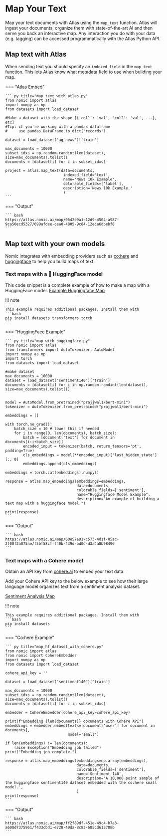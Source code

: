 # Map Your Text
Map your text documents with Atlas using the `map_text` function.
Atlas will ingest your documents, organize them with state-of-the-art AI and then serve you back an interactive map.
Any interaction you do with your data (e.g. tagging) can be accessed programmatically with the Atlas Python API.

## Map text with Atlas
When sending text you should specify an `indexed_field` in the `map_text` function. This lets Atlas know what metadata field to use when building your map.

=== "Atlas Embed"

    ``` py title="map_text_with_atlas.py"
    from nomic import atlas
    import numpy as np
    from datasets import load_dataset
    
    #Make a dataset with the shape [{'col1': 'val', 'col2': 'val', ...}, etc]
    #Tip: if you're working with a pandas dataframe
    #     use pandas.DataFrame.to_dict('records')

    dataset = load_dataset('ag_news')['train']
    
    max_documents = 10000
    subset_idxs = np.random.randint(len(dataset), size=max_documents).tolist()
    documents = [dataset[i] for i in subset_idxs]
    
    project = atlas.map_text(data=documents,
                              indexed_field='text',
                              name='News 10k Example',
                              colorable_fields=['label'],
                              description='News 10k Example.'
                              )
    ```

=== "Output"

    ``` bash
    https://atlas.nomic.ai/map/0642e9a1-12d9-4504-a987-9ca50ecd5327/699afdee-cea0-4805-9c84-12eca6dbebf8
    ```


## Map text with your own models
Nomic integrates with embedding providers such as [co:here](https://cohere.ai/) and [huggingface](https://huggingface.co/models) to help you build maps of text.


### Text maps with a 🤗 HuggingFace model
This code snippet is a complete example of how to make a map with a HuggingFace model.
[Example Huggingface Map](https://atlas.nomic.ai/map/60e57e91-c573-4d1f-85ac-2f00f2a075ae/f5bf58cf-f40b-439d-bd0d-d3a4a8b98496)

!!! note

    This example requires additional packages. Install them with
    ```bash
    pip install datasets transformers torch
    ```
=== "HuggingFace Example"

    ``` py title="map_with_huggingface.py"
    from nomic import atlas
    from transformers import AutoTokenizer, AutoModel
    import numpy as np
    import torch
    from datasets import load_dataset
    
    #make dataset
    max_documents = 10000
    dataset = load_dataset("sentiment140")['train']
    documents = [dataset[i] for i in np.random.randint(len(dataset), size=max_documents).tolist()]
    
    
    model = AutoModel.from_pretrained("prajjwal1/bert-mini")
    tokenizer = AutoTokenizer.from_pretrained("prajjwal1/bert-mini")
    
    embeddings = []
    
    with torch.no_grad():
        batch_size = 10 # lower this if needed
        for i in range(0, len(documents), batch_size):
            batch = [document['text'] for document in documents[i:i+batch_size]]
            encoded_input = tokenizer(batch, return_tensors='pt', padding=True)
            cls_embeddings = model(**encoded_input)['last_hidden_state'][:, 0]
            embeddings.append(cls_embeddings)
    
    embeddings = torch.cat(embeddings).numpy()
    
    response = atlas.map_embeddings(embeddings=embeddings,
                                    data=documents,
                                    colorable_fields=['sentiment'],
                                    name="Huggingface Model Example",
                                    description="An example of building a text map with a huggingface model.")
    
    print(response)
    ```

=== "Output"

    ``` bash
    https://atlas.nomic.ai/map/60e57e91-c573-4d1f-85ac-2f00f2a075ae/f5bf58cf-f40b-439d-bd0d-d3a4a8b98496
    ```


### Text maps with a Cohere model

Obtain an API key from [cohere.ai](https://os.cohere.ai) to embed your text data.

Add your Cohere API key to the below example to see how their large language model organizes text from a sentiment analysis dataset.

[Sentiment Analysis Map](https://atlas.nomic.ai/map/63b3d891-f807-44c5-abdf-2a95dad05b41/db0fa89e-6589-4a82-884b-f58bfb60d641)

!!! note

    This example requires additional packages. Install them with
    ```bash
    pip install datasets
    ```

=== "Co:here Example"

    ``` py title="map_hf_dataset_with_cohere.py"
    from nomic import atlas
    from nomic import CohereEmbedder
    import numpy as np
    from datasets import load_dataset

    cohere_api_key = ''
    
    dataset = load_dataset("sentiment140")['train']
    
    max_documents = 10000
    subset_idxs = np.random.randint(len(dataset), size=max_documents).tolist()
    documents = [dataset[i] for i in subset_idxs]

    embedder = CohereEmbedder(cohere_api_key=cohere_api_key)
    
    print(f"Embedding {len(documents)} documents with Cohere API")
    embeddings = embedder.embed(texts=[document['user'] for document in documents],
                                model='small')
    
    if len(embeddings) != len(documents):
        raise Exception("Embedding job failed")
    print("Embedding job complete.")
    
    response = atlas.map_embeddings(embeddings=np.array(embeddings),
                                    data=documents,
                                    colorable_fields=['sentiment'],
                                    name='Sentiment 140',
                                    description='A 10,000 point sample of the huggingface sentiment140 dataset embedded with the co:here small model.',
                                    )
    print(response)
    ```

=== "Output"

    ``` bash
    https://atlas.nomic.ai/map/ff2f89df-451e-49c4-b7a3-a608d7375961/f433cbd1-e728-49da-8c83-685cd613788b
    ```
